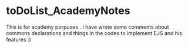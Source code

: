 # toDoList_AcademyNotes

This is for academy porpuses . I have wrote some comments about commons declarations and things in the codes to implement EJS and his features :)
